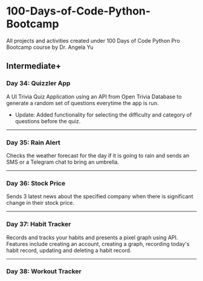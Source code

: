 # 100-Days-of-Code-Python-Bootcamp

 All projects and activities created under 100 Days of Code Python Pro Bootcamp course by Dr. Angela Yu

## Intermediate+

### Day 34: Quizzler App

A UI Trivia Quiz Application using an API from Open Trivia Database to
generate a random set of questions everytime the app is run.

- Update: Added functionality for selecting the difficulty and 
category of questions before the quiz.

---

### Day 35: Rain Alert

Checks the weather forecast for the day if it is going to rain
and sends an SMS or a Telegram chat to bring an umbrella.

---

### Day 36: Stock Price

Sends 3 latest news about the specified company
when there is significant change in their stock price.

---

### Day 37: Habit Tracker

Records and tracks your habits and presents a pixel graph 
using API. Features include creating an account, creating a graph,
recording today's habit record, updating and deleting a habit record.

---

### Day 38: Workout Tracker

